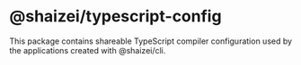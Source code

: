 # @shaizei/typescript-config

This package contains shareable TypeScript compiler configuration used by the applications created with @shaizei/cli.
